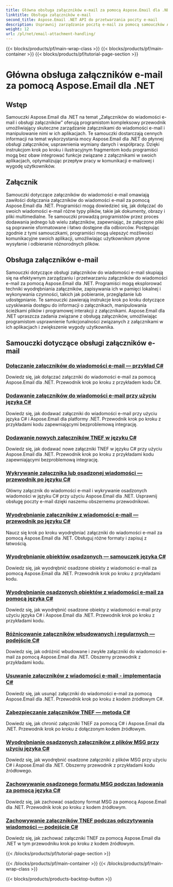 ```yaml
---
title: Główna obsługa załączników e-mail za pomocą Aspose.Email dla .NET
linktitle: Obsługa załączników e-mail
second_title: Aspose.Email .NET API do przetwarzania poczty e-mail
description: Usprawnij zarządzanie pocztą e-mail za pomocą samouczków Aspose.Email dla .NET. Poznaj usprawnione przetwarzanie, analizę i spostrzeżenia oparte na danych. Dostarczony przewodnik krok po kroku.
weight: 12
url: /pl/net/email-attachment-handling/
---
```


{{< blocks/products/pf/main-wrap-class >}}
{{< blocks/products/pf/main-container >}}
{{< blocks/products/pf/tutorial-page-section >}}

# Główna obsługa załączników e-mail za pomocą Aspose.Email dla .NET

## Wstęp

Samouczki Aspose.Email dla .NET na temat „Załączników do wiadomości e-mail i obsługi załączników” oferują programistom kompleksowy przewodnik umożliwiający skuteczne zarządzanie załącznikami do wiadomości e-mail i manipulowanie nimi w ich aplikacjach. Te samouczki dostarczają cennych informacji na temat wykorzystania mocy Aspose.Email dla .NET do płynnej obsługi załączników, usprawnienia wymiany danych i współpracy. Dzięki instrukcjom krok po kroku i ilustracyjnym fragmentom kodu programiści mogą bez obaw integrować funkcje związane z załącznikami w swoich aplikacjach, optymalizując przepływ pracy w komunikacji e-mailowej i wygodę użytkowników.

## Załącznik

Samouczki dotyczące załączników do wiadomości e-mail omawiają zawiłości dołączania załączników do wiadomości e-mail za pomocą Aspose.Email dla .NET. Programiści mogą dowiedzieć się, jak dołączać do swoich wiadomości e-mail różne typy plików, takie jak dokumenty, obrazy i pliki multimedialne. Te samouczki prowadzą programistów przez proces dodawania jednego lub wielu załączników, zapewniając, że załączone pliki są poprawnie sformatowane i łatwo dostępne dla odbiorców. Postępując zgodnie z tymi samouczkami, programiści mogą ulepszyć możliwości komunikacyjne swoich aplikacji, umożliwiając użytkownikom płynne wysyłanie i odbieranie różnorodnych plików.

## Obsługa załączników e-mail

Samouczki dotyczące obsługi załączników do wiadomości e-mail skupiają się na efektywnym zarządzaniu i przetwarzaniu załączników do wiadomości e-mail za pomocą Aspose.Email dla .NET. Programiści mogą eksplorować techniki wyodrębniania załączników, zapisywania ich w pamięci lokalnej i wykonywania czynności, takich jak pobieranie, przeglądanie lub udostępnianie. Te samouczki zawierają instrukcje krok po kroku dotyczące uzyskiwania dostępu do informacji o załącznikach, manipulowania ścieżkami plików i programowej interakcji z załącznikami. Aspose.Email dla .NET upraszcza zadania związane z obsługą załączników, umożliwiając programistom usprawnienie funkcjonalności związanych z załącznikami w ich aplikacjach i zwiększenie wygody użytkownika.

## Samouczki dotyczące obsługi załączników e-mail
### [Dołączanie załączników do wiadomości e-mail — przykład C#](./including-attachments-in-email-csharp-example/)
Dowiedz się, jak dołączać załączniki do wiadomości e-mail za pomocą Aspose.Email dla .NET. Przewodnik krok po kroku z przykładem kodu C#.
### [Dodawanie załączników do wiadomości e-mail przy użyciu języka C#](./adding-email-attachments-using-csharp/)
Dowiedz się, jak dodawać załączniki do wiadomości e-mail przy użyciu języka C# i Aspose.Email dla platformy .NET. Przewodnik krok po kroku z przykładami kodu zapewniającymi bezproblemową integrację.
### [Dodawanie nowych załączników TNEF w języku C#](./adding-new-tnef-attachments-in-csharp/)
Dowiedz się, jak dodawać nowe załączniki TNEF w języku C# przy użyciu Aspose.Email dla .NET. Przewodnik krok po kroku z przykładami kodu zapewniającymi bezproblemową integrację.
### [Wykrywanie załącznika lub osadzonej wiadomości — przewodnik po języku C#](./detecting-attachment-or-embedded-message-csharp-guide/)
Główny załącznik do wiadomości e-mail i wykrywanie osadzonych wiadomości w języku C# przy użyciu Aspose.Email dla .NET. Usprawnij obsługę poczty e-mail dzięki naszemu obszernemu przewodnikowi.
### [Wyodrębnianie załączników z wiadomości e-mail — przewodnik po języku C#](./extracting-attachments-from-email-csharp-walkthrough/)
Naucz się krok po kroku wyodrębniać załączniki do wiadomości e-mail za pomocą Aspose.Email dla .NET. Obsługuj różne formaty i zapisuj z łatwością.
### [Wyodrębnianie obiektów osadzonych — samouczek języka C#](./extracting-embedded-objects-csharp-tutorial/)
Dowiedz się, jak wyodrębnić osadzone obiekty z wiadomości e-mail za pomocą Aspose.Email dla .NET. Przewodnik krok po kroku z przykładami kodu.
### [Wyodrębnianie osadzonych obiektów z wiadomości e-mail za pomocą języka C#](./extracting-embedded-objects-from-email-with-csharp/)
Dowiedz się, jak wyodrębnić osadzone obiekty z wiadomości e-mail przy użyciu języka C# i Aspose.Email dla .NET. Przewodnik krok po kroku z przykładami kodu.
### [Różnicowanie załączników wbudowanych i regularnych — podejście C#](./differentiating-inline-and-regular-attachments-csharp-approach/)
Dowiedz się, jak odróżnić wbudowane i zwykłe załączniki do wiadomości e-mail za pomocą Aspose.Email dla .NET. Obszerny przewodnik z przykładami kodu.
### [Usuwanie załączników z wiadomości e-mail - implementacja C#](./removing-attachments-from-emails-csharp-implementation/)
Dowiedz się, jak usunąć załączniki do wiadomości e-mail za pomocą Aspose.Email dla .NET. Przewodnik krok po kroku z kodem źródłowym C#.
### [Zabezpieczanie załączników TNEF — metoda C#](./safeguarding-tnef-attachments-csharp-method/)
Dowiedz się, jak chronić załączniki TNEF za pomocą C# i Aspose.Email dla .NET. Przewodnik krok po kroku z dołączonym kodem źródłowym.
### [Wyodrębnianie osadzonych załączników z plików MSG przy użyciu języka C#](./extracting-embedded-attachments-from-msg-files-using-csharp/)
Dowiedz się, jak wyodrębnić osadzone załączniki z plików MSG przy użyciu C# i Aspose.Email dla .NET. Obszerny przewodnik z przykładami kodu źródłowego.
### [Zachowywanie osadzonego formatu MSG podczas ładowania za pomocą języka C#](./preserving-embedded-msg-format-during-load-with-csharp/)
Dowiedz się, jak zachować osadzony format MSG za pomocą Aspose.Email dla .NET. Przewodnik krok po kroku z kodem źródłowym.
### [Zachowywanie załączników TNEF podczas odczytywania wiadomości — podejście C#](./preserving-tnef-attachments-when-reading-messages-csharp-approach/)
Dowiedz się, jak zachować załączniki TNEF za pomocą Aspose.Email dla .NET w tym przewodniku krok po kroku z kodem źródłowym.

{{< /blocks/products/pf/tutorial-page-section >}}

{{< /blocks/products/pf/main-container >}}
{{< /blocks/products/pf/main-wrap-class >}}

{{< blocks/products/products-backtop-button >}}
